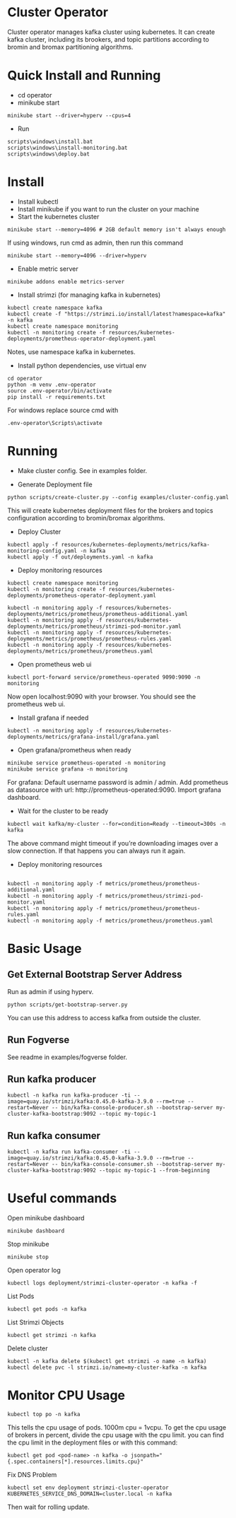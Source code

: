 # Cluster Operator
Cluster operator manages kafka cluster using kubernetes. It can create kafka cluster, including its brookers, and topic partitions according to bromin and bromax partitioning algorithms.


# Quick Install and Running
- cd operator
- minikube start
```
minikube start --driver=hyperv --cpus=4
```
- Run 
```
scripts\windows\install.bat
scripts\windows\install-monitoring.bat
scripts\windows\deploy.bat
```

# Install

- Install kubectl
- Install minikube if you want to run the cluster on your machine
- Start the kubernetes cluster
```
minikube start --memory=4096 # 2GB default memory isn't always enough
```
If using windows, run cmd as admin, then run this command
```
minikube start --memory=4096 --driver=hyperv
```
- Enable metric server
```
minikube addons enable metrics-server
```
- Install strimzi (for managing kafka in kubernetes)
```
kubectl create namespace kafka
kubectl create -f "https://strimzi.io/install/latest?namespace=kafka" -n kafka
kubectl create namespace monitoring
kubectl -n monitoring create -f resources/kubernetes-deployments/prometheus-operator-deployment.yaml
```
Notes, use namespace kafka in kubernetes.
- Install python dependencies, use virtual env
```
cd operator
python -m venv .env-operator
source .env-operator/bin/activate
pip install -r requirements.txt
```

For windows replace source cmd with
```
.env-operator\Scripts\activate
```

# Running

- Make cluster config. See in examples folder.


- Generate Deployment file
```
python scripts/create-cluster.py --config examples/cluster-config.yaml
```

This will create kubernetes deployment files for the brokers and topics configuration according to bromin/bromax algorithms.

- Deploy Cluster

```
kubectl apply -f resources/kubernetes-deployments/metrics/kafka-monitoring-config.yaml -n kafka
kubectl apply -f out/deployments.yaml -n kafka
```

- Deploy monitoring resources
```
kubectl create namespace monitoring
kubectl -n monitoring create -f resources/kubernetes-deployments/prometheus-operator-deployment.yaml

kubectl -n monitoring apply -f resources/kubernetes-deployments/metrics/prometheus/prometheus-additional.yaml
kubectl -n monitoring apply -f resources/kubernetes-deployments/metrics/prometheus/strimzi-pod-monitor.yaml
kubectl -n monitoring apply -f resources/kubernetes-deployments/metrics/prometheus/prometheus-rules.yaml
kubectl -n monitoring apply -f resources/kubernetes-deployments/metrics/prometheus/prometheus.yaml

```
- Open prometheus web ui
```
kubectl port-forward service/prometheus-operated 9090:9090 -n monitoring
```
Now open localhost:9090 with your browser. You should see the prometheus web ui.

- Install grafana if needed
```
kubectl -n monitoring apply -f resources/kubernetes-deployments/metrics/grafana-install/grafana.yaml

```
- Open grafana/prometheus when ready
```
minikube service prometheus-operated -n monitoring
minikube service grafana -n monitoring
```
For grafana: Default username password is admin / admin.
Add prometheus as datasource with url: http://prometheus-operated:9090.
Import grafana dashboard.
- Wait for the cluster to be ready
```
kubectl wait kafka/my-cluster --for=condition=Ready --timeout=300s -n kafka 
```
The above command might timeout if you’re downloading images over a slow connection. If that happens you can always run it again.



- Deploy monitoring resources
```

kubectl -n monitoring apply -f metrics/prometheus/prometheus-additional.yaml
kubectl -n monitoring apply -f metrics/prometheus/strimzi-pod-monitor.yaml
kubectl -n monitoring apply -f metrics/prometheus/prometheus-rules.yaml
kubectl -n monitoring apply -f metrics/prometheus/prometheus.yaml

```

# Basic Usage

## Get External Bootstrap Server Address
Run as admin if using hyperv.

```
python scripts/get-bootstrap-server.py
```
You can use this address to access kafka from outside the cluster.

## Run Fogverse
See readme in examples/fogverse folder.

## Run kafka producer

```
kubectl -n kafka run kafka-producer -ti --image=quay.io/strimzi/kafka:0.45.0-kafka-3.9.0 --rm=true --restart=Never -- bin/kafka-console-producer.sh --bootstrap-server my-cluster-kafka-bootstrap:9092 --topic my-topic-1
```

## Run kafka consumer

```
kubectl -n kafka run kafka-consumer -ti --image=quay.io/strimzi/kafka:0.45.0-kafka-3.9.0 --rm=true --restart=Never -- bin/kafka-console-consumer.sh --bootstrap-server my-cluster-kafka-bootstrap:9092 --topic my-topic-1 --from-beginning
```


# Useful commands

Open minikube dashboard
```
minikube dashboard
```

Stop minikube

```
minikube stop
```

Open operator log
```
kubectl logs deployment/strimzi-cluster-operator -n kafka -f
```

List Pods
```
kubectl get pods -n kafka
```

List Strimzi Objects
```
kubectl get strimzi -n kafka
```


Delete cluster
```
kubectl -n kafka delete $(kubectl get strimzi -o name -n kafka)
kubectl delete pvc -l strimzi.io/name=my-cluster-kafka -n kafka
```

# Monitor CPU Usage
```
kubectl top po -n kafka

```
This tells the cpu usage of pods. 1000m cpu = 1vcpu.
To get the cpu usage of brokers in percent, divide the cpu usage with the cpu limit. you can find the cpu limit in the deployment files or with this command:
```
kubectl get pod <pod-name> -n kafka -o jsonpath="{.spec.containers[*].resources.limits.cpu}"
```

Fix DNS Problem
```
kubectl set env deployment strimzi-cluster-operator KUBERNETES_SERVICE_DNS_DOMAIN=cluster.local -n kafka
```
Then wait for rolling update.
